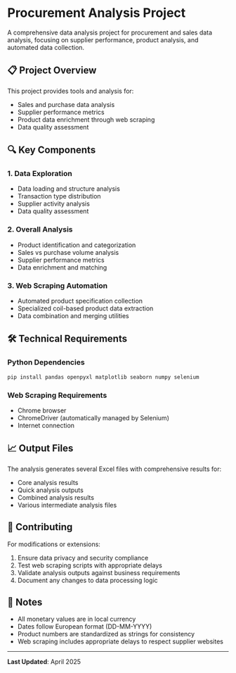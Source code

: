 # Procurement Analysis Project

A comprehensive data analysis project for procurement and sales data analysis, focusing on supplier performance, product analysis, and automated data collection.

## 📋 Project Overview

This project provides tools and analysis for:
- Sales and purchase data analysis
- Supplier performance metrics
- Product data enrichment through web scraping
- Data quality assessment

## 🔍 Key Components

### 1. Data Exploration
- Data loading and structure analysis
- Transaction type distribution
- Supplier activity analysis
- Data quality assessment

### 2. Overall Analysis
- Product identification and categorization
- Sales vs purchase volume analysis
- Supplier performance metrics
- Data enrichment and matching

### 3. Web Scraping Automation
- Automated product specification collection
- Specialized coil-based product data extraction
- Data combination and merging utilities

## 🛠️ Technical Requirements

### Python Dependencies
```bash
pip install pandas openpyxl matplotlib seaborn numpy selenium
```

### Web Scraping Requirements
- Chrome browser
- ChromeDriver (automatically managed by Selenium)
- Internet connection

## 📈 Output Files

The analysis generates several Excel files with comprehensive results for:
- Core analysis results
- Quick analysis outputs
- Combined analysis results
- Various intermediate analysis files

## 🤝 Contributing

For modifications or extensions:
1. Ensure data privacy and security compliance
2. Test web scraping scripts with appropriate delays
3. Validate analysis outputs against business requirements
4. Document any changes to data processing logic

## 📝 Notes

- All monetary values are in local currency
- Dates follow European format (DD-MM-YYYY)
- Product numbers are standardized as strings for consistency
- Web scraping includes appropriate delays to respect supplier websites

---

**Last Updated**: April 2025
